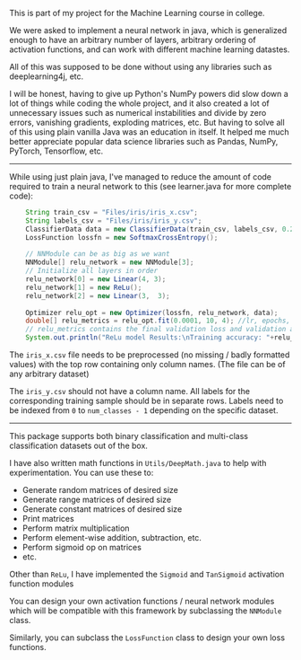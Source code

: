This is part of my project for the Machine Learning course in college.

We were asked to implement a neural network in java, which is generalized enough to have an arbitrary number of layers, arbitrary ordering of activation functions, and can work with different machine learning datastes.

All of this was supposed to be done without using any libraries such as deeplearning4j, etc. 

I will be honest, having to give up Python's NumPy powers did slow down a lot of things while coding the whole project, and it also created a lot of unnecessary issues such as numerical instabilities and divide by zero errors, vanishing gradients, exploding matrices, etc. But having to solve all of this using plain vanilla Java was an education in itself. It helped me much better appreciate popular data science libraries such as Pandas, NumPy, PyTorch, Tensorflow, etc.

---

While using just plain java, I've managed to reduce the amount of code required to train a neural network to this (see learner.java for more complete code):
```java
    String train_csv = "Files/iris/iris_x.csv";
    String labels_csv = "Files/iris/iris_y.csv";
    ClassifierData data = new ClassifierData(train_csv, labels_csv, 0.2);
    LossFunction lossfn = new SoftmaxCrossEntropy();
    
    // NNModule can be as big as we want
    NNModule[] relu_network = new NNModule[3];
    // Initialize all layers in order
    relu_network[0] = new Linear(4, 3);
    relu_network[1] = new ReLu();
    relu_network[2] = new Linear(3,  3);
    
    Optimizer relu_opt = new Optimizer(lossfn, relu_network, data);
    double[] relu_metrics = relu_opt.fit(0.0001, 10, 4); //lr, epochs, batch-size
    // relu_metrics contains the final validation loss and validation accuracy
    System.out.println("ReLu model Results:\nTraining accuracy: "+relu_metrics[0]+"\tValidation Accuracy: "+relu_metrics[1] + "\n");
```
The `iris_x.csv` file needs to be preprocessed (no missing / badly formatted values) with the top row containing only column names. (The file can be of any arbitrary dataset)

The `iris_y.csv` should not have a column name. All labels for the corresponding training sample should be in separate rows. Labels need to be indexed from `0` to `num_classes - 1` depending on the specific dataset.

---

This package supports both binary classification and multi-class classification datasets out of the box.

I have also written math functions in `Utils/DeepMath.java` to help with experimentation. You can use these to:

- Generate random matrices of desired size
- Generate range matrices of desired size
- Generate constant matrices of desired size
- Print matrices
- Perform matrix multiplication
- Perform element-wise addition, subtraction, etc.
- Perform sigmoid op on matrices
- etc.

Other than `ReLu`, I have implemented the `Sigmoid` and `TanSigmoid` activation function modules

You can design your own activation functions / neural network modules which will be compatible with this framework by subclassing the `NNModule` class.

Similarly, you can subclass the `LossFunction` class to design your own loss functions.
